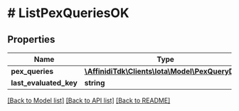 # # ListPexQueriesOK

## Properties

| Name                   | Type                                                                | Description | Notes      |
| ---------------------- | ------------------------------------------------------------------- | ----------- | ---------- |
| **pex_queries**        | [**\AffinidiTdk\Clients\Iota\Model\PexQueryDto[]**](PexQueryDto.md) |             |
| **last_evaluated_key** | **string**                                                          |             | [optional] |

[[Back to Model list]](../../README.md#models) [[Back to API list]](../../README.md#endpoints) [[Back to README]](../../README.md)
